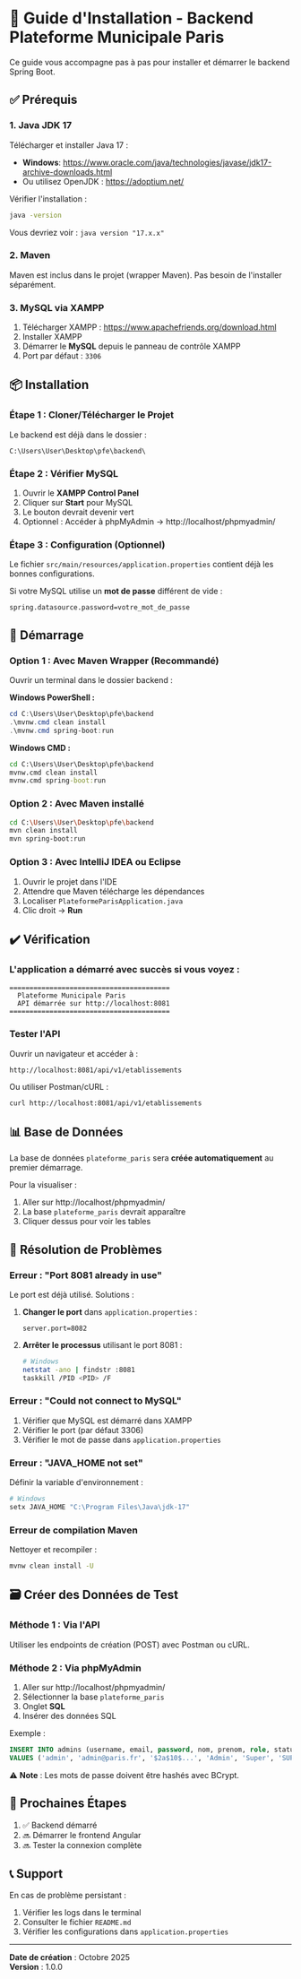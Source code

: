 # 🚀 Guide d'Installation - Backend Plateforme Municipale Paris

Ce guide vous accompagne pas à pas pour installer et démarrer le backend Spring Boot.

## ✅ Prérequis

### 1. Java JDK 17

Télécharger et installer Java 17 :
- **Windows**: https://www.oracle.com/java/technologies/javase/jdk17-archive-downloads.html
- Ou utilisez OpenJDK : https://adoptium.net/

Vérifier l'installation :
```bash
java -version
```
Vous devriez voir : `java version "17.x.x"`

### 2. Maven

Maven est inclus dans le projet (wrapper Maven). Pas besoin de l'installer séparément.

### 3. MySQL via XAMPP

1. Télécharger XAMPP : https://www.apachefriends.org/download.html
2. Installer XAMPP
3. Démarrer le **MySQL** depuis le panneau de contrôle XAMPP
4. Port par défaut : `3306`

## 📦 Installation

### Étape 1 : Cloner/Télécharger le Projet

Le backend est déjà dans le dossier :
```
C:\Users\User\Desktop\pfe\backend\
```

### Étape 2 : Vérifier MySQL

1. Ouvrir le **XAMPP Control Panel**
2. Cliquer sur **Start** pour MySQL
3. Le bouton devrait devenir vert
4. Optionnel : Accéder à phpMyAdmin → http://localhost/phpmyadmin/

### Étape 3 : Configuration (Optionnel)

Le fichier `src/main/resources/application.properties` contient déjà les bonnes configurations.

Si votre MySQL utilise un **mot de passe** différent de vide :
```properties
spring.datasource.password=votre_mot_de_passe
```

## 🏃 Démarrage

### Option 1 : Avec Maven Wrapper (Recommandé)

Ouvrir un terminal dans le dossier backend :

**Windows PowerShell :**
```powershell
cd C:\Users\User\Desktop\pfe\backend
.\mvnw.cmd clean install
.\mvnw.cmd spring-boot:run
```

**Windows CMD :**
```cmd
cd C:\Users\User\Desktop\pfe\backend
mvnw.cmd clean install
mvnw.cmd spring-boot:run
```

### Option 2 : Avec Maven installé

```bash
cd C:\Users\User\Desktop\pfe\backend
mvn clean install
mvn spring-boot:run
```

### Option 3 : Avec IntelliJ IDEA ou Eclipse

1. Ouvrir le projet dans l'IDE
2. Attendre que Maven télécharge les dépendances
3. Localiser `PlateformeParisApplication.java`
4. Clic droit → **Run**

## ✔️ Vérification

### L'application a démarré avec succès si vous voyez :

```
========================================
  Plateforme Municipale Paris
  API démarrée sur http://localhost:8081
========================================
```

### Tester l'API

Ouvrir un navigateur et accéder à :
```
http://localhost:8081/api/v1/etablissements
```

Ou utiliser Postman/cURL :
```bash
curl http://localhost:8081/api/v1/etablissements
```

## 📊 Base de Données

La base de données `plateforme_paris` sera **créée automatiquement** au premier démarrage.

Pour la visualiser :
1. Aller sur http://localhost/phpmyadmin/
2. La base `plateforme_paris` devrait apparaître
3. Cliquer dessus pour voir les tables

## 🔧 Résolution de Problèmes

### Erreur : "Port 8081 already in use"

Le port est déjà utilisé. Solutions :

1. **Changer le port** dans `application.properties` :
   ```properties
   server.port=8082
   ```

2. **Arrêter le processus** utilisant le port 8081 :
   ```bash
   # Windows
   netstat -ano | findstr :8081
   taskkill /PID <PID> /F
   ```

### Erreur : "Could not connect to MySQL"

1. Vérifier que MySQL est démarré dans XAMPP
2. Vérifier le port (par défaut 3306)
3. Vérifier le mot de passe dans `application.properties`

### Erreur : "JAVA_HOME not set"

Définir la variable d'environnement :
```bash
# Windows
setx JAVA_HOME "C:\Program Files\Java\jdk-17"
```

### Erreur de compilation Maven

Nettoyer et recompiler :
```bash
mvnw clean install -U
```

## 🗃️ Créer des Données de Test

### Méthode 1 : Via l'API

Utiliser les endpoints de création (POST) avec Postman ou cURL.

### Méthode 2 : Via phpMyAdmin

1. Aller sur http://localhost/phpmyadmin/
2. Sélectionner la base `plateforme_paris`
3. Onglet **SQL**
4. Insérer des données SQL

Exemple :
```sql
INSERT INTO admins (username, email, password, nom, prenom, role, statut, date_creation)
VALUES ('admin', 'admin@paris.fr', '$2a$10$...', 'Admin', 'Super', 'SUPER_ADMIN', 'ACTIF', NOW());
```

⚠️ **Note** : Les mots de passe doivent être hashés avec BCrypt.

## 🎯 Prochaines Étapes

1. ✅ Backend démarré
2. 🔜 Démarrer le frontend Angular
3. 🔜 Tester la connexion complète

## 📞 Support

En cas de problème persistant :
1. Vérifier les logs dans le terminal
2. Consulter le fichier `README.md`
3. Vérifier les configurations dans `application.properties`

---

**Date de création** : Octobre 2025  
**Version** : 1.0.0


